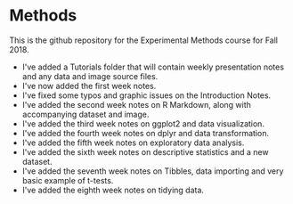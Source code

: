 # Methods
This is the github repository for the Experimental Methods course for Fall 2018. 

* I've added a Tutorials folder that will contain weekly presentation notes and any data and image source files. 
* I've now added the first week notes. 
* I've fixed some typos and graphic issues on the Introduction Notes.
* I've added the second week notes on R Markdown, along with accompanying dataset and image.
* I've added the third week notes on ggplot2 and data visualization.
* I've added the fourth week notes on dplyr and data transformation.
* I've added the fifth week notes on exploratory data analysis.
* I've added the sixth week notes on descriptive statistics and a new dataset.
* I've added the seventh week notes on Tibbles, data importing and very basic example of t-tests.
* I've added the eighth week notes on tidying data. 
